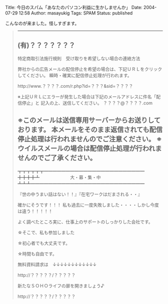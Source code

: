 Title: 今日のスパム「あなたのパソコン利益に生かしませんか」
Date: 2004-07-29 12:58
Author: masayukig
Tags: SPAM
Status: published

こんなのが来ました。怪しすぎます。

> ------------------------------------------------------------
>
> (有)？？？？？？？
> ------------------------------------------------------------
> 特定商取引法施行規則　受け取りを希望しない場合の連絡方法
>
> 弊社からの広告メールの配信停止を希望の場合は、下記ＵＲＬをクリックしてください。
> 瞬時・確実に配信停止処理が行われます。
>
> http://www.？？？？.com/r.php?id=？？？&sid=？？？？
>
> ※上記ＵＲＬにエラーが発生した場合は下記のメールアドレスに件名「配信停止」と
> 記入の上、送信してください。
> ？？？？@？？？？.com
>
> ※このメールは送信専用サーバーからお送りしております。
> 本メールをそのまま返信されても配信停止処理は行われませんのでご注意ください。
> ※ウイルスメールの場合は配信停止処理が行われませんのでご了承ください。
> ------------------------------------------------------------
> ┳┳┳┳┳┳━━━━━━━━━━━━━━━━━━━━━━━
> ╋╋╋╋┻　　　　　　　大・募・集・中　
> ┻┻┻━━━━━━━━━━━━━━━━━━━━━━━━━━
>
> 『世の中うまい話はない！！』『在宅ワークはだまされる・・』
>
> 確かにそうです！！！
> 私も過去に一度失敗しました・・・・しかし今度は違う！！！！！
>
> よく調べたところ実に、仕事上のサポートのしっかりした会社です。
>
> ☆そこで、私も参加しました
>
> ☆初心者でも大丈夫です。
>
> ☆時間も自由です。
>
> 無料資料請求は　↓↓↓↓↓↓↓↓↓↓↓↓
>
> http://？？？？？/？？？？？
>
> 新たなＳＯＨＯライフの扉を開きましょう♪
>
> http://？？？？？/？？？？？
